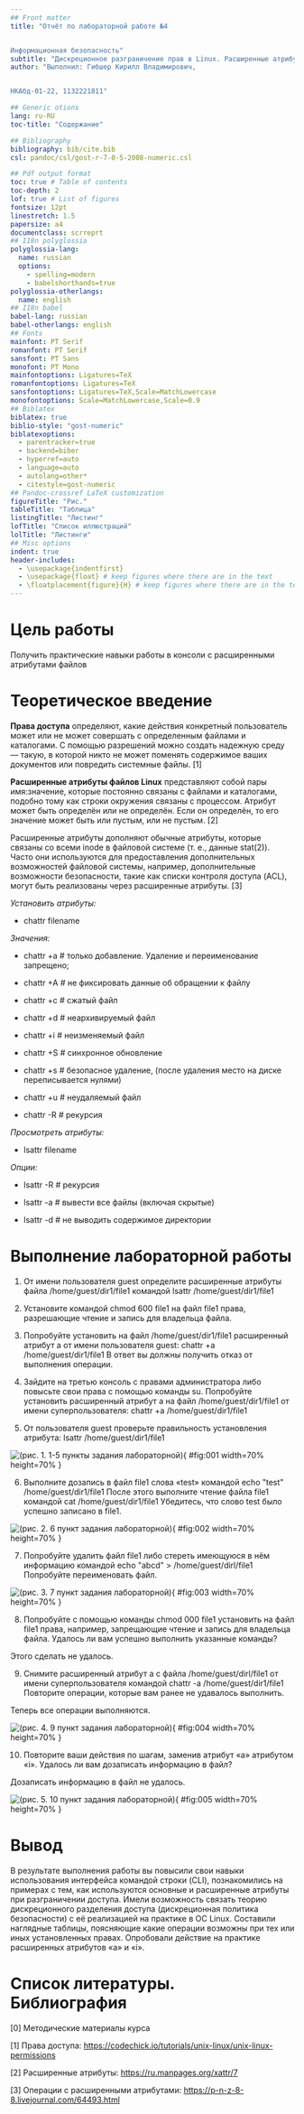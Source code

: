 ```yaml
---
## Front matter
title: "Отчёт по лабораторной работе №4


Информационная безопасность"
subtitle: "Дискреционное разграничение прав в Linux. Расширенные атрибуты"
author: "Выполнил: Гибшер Кирилл Владимирович, 


НКАбд-01-22, 1132221811"

## Generic otions
lang: ru-RU
toc-title: "Содержание"

## Bibliography
bibliography: bib/cite.bib
csl: pandoc/csl/gost-r-7-0-5-2008-numeric.csl

## Pdf output format
toc: true # Table of contents
toc-depth: 2
lof: true # List of figures
fontsize: 12pt
linestretch: 1.5
papersize: a4
documentclass: scrreprt
## I18n polyglossia
polyglossia-lang:
  name: russian
  options:
	- spelling=modern
	- babelshorthands=true
polyglossia-otherlangs:
  name: english
## I18n babel
babel-lang: russian
babel-otherlangs: english
## Fonts
mainfont: PT Serif
romanfont: PT Serif
sansfont: PT Sans
monofont: PT Mono
mainfontoptions: Ligatures=TeX
romanfontoptions: Ligatures=TeX
sansfontoptions: Ligatures=TeX,Scale=MatchLowercase
monofontoptions: Scale=MatchLowercase,Scale=0.9
## Biblatex
biblatex: true
biblio-style: "gost-numeric"
biblatexoptions:
  - parentracker=true
  - backend=biber
  - hyperref=auto
  - language=auto
  - autolang=other*
  - citestyle=gost-numeric
## Pandoc-crossref LaTeX customization
figureTitle: "Рис."
tableTitle: "Таблица"
listingTitle: "Листинг"
lofTitle: "Список иллюстраций"
lolTitle: "Листинги"
## Misc options
indent: true
header-includes:
  - \usepackage{indentfirst}
  - \usepackage{float} # keep figures where there are in the text
  - \floatplacement{figure}{H} # keep figures where there are in the text
---
```


# Цель работы

Получить практические навыки работы в консоли с расширенными атрибутами файлов

# Теоретическое введение

**Права доступа** определяют, какие действия конкретный пользователь может или не может совершать с определенным файлами и каталогами. С помощью разрешений можно создать надежную среду — такую, в которой никто не может поменять содержимое ваших документов или повредить системные файлы. [1]

**Расширенные атрибуты файлов Linux** представляют собой пары имя:значение, которые постоянно связаны с файлами и каталогами, подобно тому как строки окружения связаны с процессом. Атрибут может быть определён или не определён. Если он определён, то его значение может быть или пустым, или не пустым. [2]

Расширенные атрибуты дополняют обычные атрибуты, которые связаны со всеми inode в файловой системе (т. е., данные stat(2)). Часто они используются для предоставления дополнительных возможностей файловой системы, например, дополнительные возможности безопасности, такие как списки контроля доступа (ACL), могут быть реализованы через расширенные атрибуты. [3]

*Установить атрибуты:*

- chattr filename

*Значения:*

- chattr +a # только добавление. Удаление и переименование запрещено;

- chattr +A # не фиксировать данные об обращении к файлу

- chattr +c # сжатый файл

- chattr +d # неархивируемый файл

- chattr +i # неизменяемый файл

- chattr +S # синхронное обновление

- chattr +s # безопасное удаление, (после удаления место на диске переписывается нулями)

- chattr +u # неудаляемый файл

- chattr -R # рекурсия

*Просмотреть атрибуты:*

- lsattr filename

*Опции:*

- lsattr -R # рекурсия

- lsattr -a # вывести все файлы (включая скрытые)

- lsattr -d # не выводить содержимое директории

# Выполнение лабораторной работы

1. От имени пользователя guest определите расширенные атрибуты файла /home/guest/dir1/file1 командой
lsattr /home/guest/dir1/file1

2. Установите командой chmod 600 file1 на файл file1 права, разрешающие чтение и запись для владельца файла.

3. Попробуйте установить на файл /home/guest/dir1/file1 расширенный атрибут a от имени пользователя guest:
chattr +a /home/guest/dir1/file1
В ответ вы должны получить отказ от выполнения операции.

4. Зайдите на третью консоль с правами администратора либо повысьте свои права с помощью команды su. Попробуйте установить расширенный атрибут a на файл /home/guest/dir1/file1 от имени суперпользователя:
chattr +a /home/guest/dir1/file1

5. От пользователя guest проверьте правильность установления атрибута: lsattr /home/guest/dir1/file1

![(рис. 1. 1-5 пункты задания лабораторной)](image/1.jpg){ #fig:001 width=70% height=70% }

6. Выполните дозапись в файл file1 слова «test» командой
echo "test" /home/guest/dir1/file1
После этого выполните чтение файла file1 командой 
cat /home/guest/dir1/file1
Убедитесь, что слово test было успешно записано в file1.

![(рис. 2. 6 пункт задания лабораторной)](image/2.jpg){ #fig:002 width=70% height=70% }

7. Попробуйте удалить файл file1 либо стереть имеющуюся в нём информацию командой echo "abcd" > /home/guest/dirl/file1
Попробуйте переименовать файл.

![(рис. 3. 7 пункт задания лабораторной)](image/3.jpg){ #fig:003 width=70% height=70% }

8. Попробуйте с помощью команды chmod 000 file1
установить на файл file1 права, например, запрещающие чтение и запись для владельца файла. Удалось ли вам успешно выполнить указанные команды?

Этого сделать не удалось.

9. Снимите расширенный атрибут a с файла /home/guest/dirl/file1 от имени суперпользователя командой
chattr -a /home/guest/dir1/file1
Повторите операции, которые вам ранее не удавалось выполнить. 

Теперь все операции выполняются.

![(рис. 4. 9 пункт задания лабораторной)](image/4.jpg){ #fig:004 width=70% height=70% }

10. Повторите ваши действия по шагам, заменив атрибут «a» атрибутом «i».
Удалось ли вам дозаписать информацию в файл? 

Дозаписать информацию в файл не удалось.

![(рис. 5. 10 пункт задания лабораторной)](image/5.jpg){ #fig:005 width=70% height=70% }

# Вывод

В результате выполнения работы вы повысили свои навыки использования интерфейса командой строки (CLI), познакомились на примерах с тем,
как используются основные и расширенные атрибуты при разграничении
доступа. Имели возможность связать теорию дискреционного разделения
доступа (дискреционная политика безопасности) с её реализацией на практике в ОС Linux. Составили наглядные таблицы, поясняющие какие операции возможны при тех или иных установленных правах. Опробовали действие на практике расширенных атрибутов «а» и «i».

# Список литературы. Библиография

[0] Методические материалы курса

[1] Права доступа: https://codechick.io/tutorials/unix-linux/unix-linux-permissions

[2] Расширенные атрибуты: https://ru.manpages.org/xattr/7

[3] Операции с расширенными атрибутами: https://p-n-z-8-8.livejournal.com/64493.html
